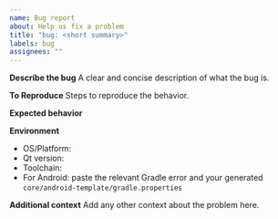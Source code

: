 ```yaml
---
name: Bug report
about: Help us fix a problem
title: "bug: <short summary>"
labels: bug
assignees: ""
---
```


**Describe the bug**
A clear and concise description of what the bug is.

**To Reproduce**
Steps to reproduce the behavior.

**Expected behavior**

**Environment**
- OS/Platform:
- Qt version:
- Toolchain:
- For Android: paste the relevant Gradle error and your generated `core/android-template/gradle.properties`

**Additional context**
Add any other context about the problem here.
